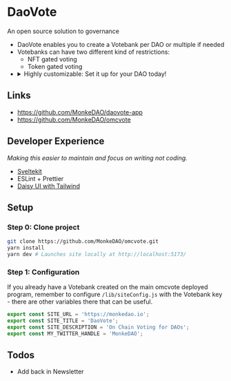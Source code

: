 # DaoVote

An open source solution to governance

- DaoVote enables you to create a Votebank per DAO or multiple if needed
- Votebanks can have two different kind of restrictions:
  - NFT gated voting
  - Token gated voting
- <details>
    <summary>
    <bold>Highly customizable</bold>: Set it up for your DAO today!
    </summary>
  </details>

## Links

- https://github.com/MonkeDAO/daovote-app
- https://github.com/MonkeDAO/omcvote

## Developer Experience

_Making this easier to maintain and focus on writing not coding._

- [Sveltekit](https://kit.svelte.dev/)
- ESLint + Prettier
- [Daisy UI with Tailwind](https://daisyui.com/)

## Setup

### Step 0: Clone project

```bash
git clone https://github.com/MonkeDAO/omcvote.git
yarn install
yarn dev # Launches site locally at http://localhost:5173/
```

### Step 1: Configuration

If you already have a Votebank created on the main omcvote deployed program, remember to configure `/lib/siteConfig.js` with the Votebank key - there are other variables there that can be useful.

```js
export const SITE_URL = 'https://monkedao.io';
export const SITE_TITLE = 'DaoVote';
export const SITE_DESCRIPTION = 'On Chain Voting for DAOs';
export const MY_TWITTER_HANDLE = 'MonkeDAO';
```

## Todos

- Add back in Newsletter
